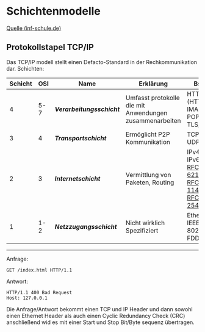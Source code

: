 # Schichtenmodelle

[Quelle (inf-schule.de)](https://www.inf-schule.de/rechnernetze/grundlagen/schichtenmodelle)

## Protokollstapel TCP/IP

Das TCP/IP modell stellt einen Defacto-Standard in der Rechkommunikation dar.
Schichten:

Schicht | OSI  | Name | Erklärung | Bsp. 
--------|------|------|-----------|------
4 | 5-7 | ***Verarbeitungsschicht*** | Umfasst protokolle die mit Anwendungen zusammenarbeiten| HTTP (HTTPS), IMAP, POP3, TLS/SSL
3 | 4 | ***Transportschicht*** | Ermöglicht P2P Kommunikation | TCP, UDP
2 | 3 | ***Internetschicht*** | Vermittlung von Paketen, Routing | IPv4, IPv6, [RFC-6214](https://datatracker.ietf.org/doc/rfc6214/), [RFC-1149](https://datatracker.ietf.org/doc/rfc1149/), [RFC-2549](https://datatracker.ietf.org/doc/rfc2549/)
1 | 1-2 | ***Netzzugangsschicht*** | Nicht wirklich Spezifiziert | Ethernet, IEEE 802.11, FDDI

---------

Anfrage:

```HTTP
GET /index.html HTTP/1.1
```

Antwort:

````HTTP
HTTP/1.1 400 Bad Request
Host: 127.0.0.1
````

Die Anfrage/Antwort bekommt einen TCP und IP Header und dann sowohl einen Ethernet Header als auch einen Cyclic Redundancy Check (CRC) anschließend wid es mit einer Start und Stop Bit/Byte sequenz übertragen. 
